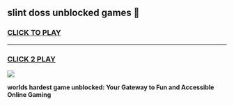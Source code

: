 
## slint doss unblocked games 👋
<h3>
<a href="https://premium.freeplayer.one?title=slint_doss_unblocked_games&ref=13F">CLICK TO PLAY</a></h3>
<hr>

<h3>
<a href="https://premium.freeplayer.one?title=slint_doss_unblocked_games&ref=13F">CLICK 2 PLAY</a>
  
</h3>

<a href="https://premium.freeplayer.one?title=slint_doss_unblocked_games&ref=12F/"><img src="https://clearcache.store/games.png"></a>


**worlds hardest game unblocked: Your Gateway to Fun and Accessible Online Gaming**
